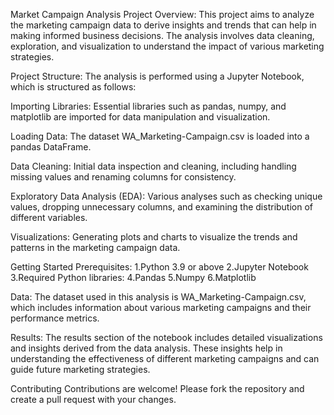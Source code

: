 
Market Campaign Analysis Project
Overview:
This project aims to analyze the marketing campaign data to derive insights and trends that can help in making informed business decisions. The analysis involves data cleaning, exploration, and visualization to understand the impact of various marketing strategies.


Project Structure:
The analysis is performed using a Jupyter Notebook, which is structured as follows:


Importing Libraries:
Essential libraries such as pandas, numpy, and matplotlib are imported for data manipulation and visualization.

Loading Data:
The dataset WA_Marketing-Campaign.csv is loaded into a pandas DataFrame.

Data Cleaning:
Initial data inspection and cleaning, including handling missing values and renaming columns for consistency.

Exploratory Data Analysis (EDA):
Various analyses such as checking unique values, dropping unnecessary columns, and examining the distribution of different variables.

Visualizations:
Generating plots and charts to visualize the trends and patterns in the marketing campaign data.

Getting Started
Prerequisites:
1.Python 3.9 or above
2.Jupyter Notebook
3.Required Python libraries:
4.Pandas
5.Numpy
6.Matplotlib

Data:
The dataset used in this analysis is WA_Marketing-Campaign.csv, which includes information about various marketing campaigns and their performance metrics.

Results:
The results section of the notebook includes detailed visualizations and insights derived from the data analysis. These insights help in understanding the effectiveness of different marketing campaigns and can guide future marketing strategies.

Contributing
Contributions are welcome! Please fork the repository and create a pull request with your changes.
